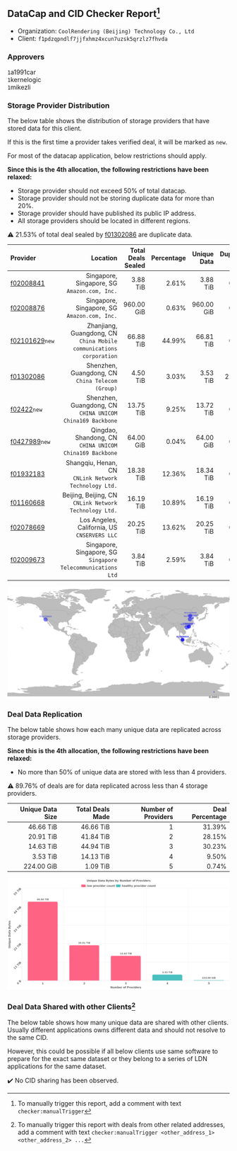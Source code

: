 ## DataCap and CID Checker Report[^1]
 - Organization: `CoolRendering (Beijing) Technology Co., Ltd`
 - Client: `f1pdzqpndlf7jjfxhmz4xcun7uzsk5qrzlz7fhvda`
### Approvers
`1`a1991car<br/>`1`kernelogic<br/>`1`mikezli

### Storage Provider Distribution
The below table shows the distribution of storage providers that have stored data for this client.

If this is the first time a provider takes verified deal, it will be marked as `new`.

For most of the datacap application, below restrictions should apply.

**Since this is the 4th allocation, the following restrictions have been relaxed:**
 - Storage provider should not exceed 50% of total datacap.
 - Storage provider should not be storing duplicate data for more than 20%.
 - Storage provider should have published its public IP address.
 - All storage providers should be located in different regions.

⚠️ 21.53% of total deal sealed by [f01302086](https://filfox.info/en/address/f01302086) are duplicate data.

| Provider                                                    |                                                               Location | Total Deals Sealed | Percentage | Unique Data | Duplicate Deals |
| :---------------------------------------------------------- | ---------------------------------------------------------------------: | -----------------: | ---------: | ----------: | --------------: |
| [f02008841](https://filfox.info/en/address/f02008841)       |                        Singapore, Singapore, SG<br/>`Amazon.com, Inc.` |           3.88 TiB |      2.61% |    3.88 TiB |           0.00% |
| [f02008876](https://filfox.info/en/address/f02008876)       |                        Singapore, Singapore, SG<br/>`Amazon.com, Inc.` |         960.00 GiB |      0.63% |  960.00 GiB |           0.00% |
| [f02101629](https://filfox.info/en/address/f02101629)`new`  | Zhanjiang, Guangdong, CN<br/>`China Mobile communications corporation` |          66.88 TiB |     44.99% |   66.81 TiB |           0.09% |
| [f01302086](https://filfox.info/en/address/f01302086)       |                    Shenzhen, Guangdong, CN<br/>`China Telecom (Group)` |           4.50 TiB |      3.03% |    3.53 TiB |          21.53% |
| [f02422](https://filfox.info/en/address/f02422)`new`        |           Shenzhen, Guangdong, CN<br/>`CHINA UNICOM China169 Backbone` |          13.75 TiB |      9.25% |   13.72 TiB |           0.23% |
| [f0427989](https://filfox.info/en/address/f0427989)`new`    |             Qingdao, Shandong, CN<br/>`CHINA UNICOM China169 Backbone` |          64.00 GiB |      0.04% |   64.00 GiB |           0.00% |
| [f01932183](https://filfox.info/en/address/f01932183)       |               Shangqiu, Henan, CN<br/>`CNLink Network Technology Ltd.` |          18.38 TiB |     12.36% |   18.34 TiB |           0.17% |
| [f01160668](https://filfox.info/en/address/f01160668)       |              Beijing, Beijing, CN<br/>`CNLink Network Technology Ltd.` |          16.19 TiB |     10.89% |   16.19 TiB |           0.00% |
| [f02078669](https://filfox.info/en/address/f02078669)       |                        Los Angeles, California, US<br/>`CNSERVERS LLC` |          20.25 TiB |     13.62% |   20.25 TiB |           0.00% |
| [f02009673](https://filfox.info/en/address/f02009673)       |        Singapore, Singapore, SG<br/>`Singapore Telecommunications Ltd` |           3.84 TiB |      2.59% |    3.84 TiB |           0.00% |

<img src="https://raw.githubusercontent.com/data-preservation-programs/filplus-checker-assets/main/filecoin-project/filecoin-plus-large-datasets/issues/1844/1681619783606.png"/>

### Deal Data Replication
The below table shows how each many unique data are replicated across storage providers.


**Since this is the 4th allocation, the following restrictions have been relaxed:**
- No more than 50% of unique data are stored with less than 4 providers.

⚠️ 89.76% of deals are for data replicated across less than 4 storage providers.

| Unique Data Size | Total Deals Made | Number of Providers | Deal Percentage |
| ---------------: | ---------------: | ------------------: | --------------: |
|        46.66 TiB |        46.66 TiB |                   1 |          31.39% |
|        20.91 TiB |        41.84 TiB |                   2 |          28.15% |
|        14.63 TiB |        44.94 TiB |                   3 |          30.23% |
|         3.53 TiB |        14.13 TiB |                   4 |           9.50% |
|       224.00 GiB |         1.09 TiB |                   5 |           0.74% |

<img src="https://raw.githubusercontent.com/data-preservation-programs/filplus-checker-assets/main/filecoin-project/filecoin-plus-large-datasets/issues/1844/1681619784517.png"/>

### Deal Data Shared with other Clients[^3]
The below table shows how many unique data are shared with other clients.
Usually different applications owns different data and should not resolve to the same CID.

However, this could be possible if all below clients use same software to prepare for the exact same dataset or they belong to a series of LDN applications for the same dataset.

✔️ No CID sharing has been observed.

[^1]: To manually trigger this report, add a comment with text `checker:manualTrigger`

[^2]: Deals from those addresses are combined into this report as they are specified with `checker:manualTrigger`

[^3]: To manually trigger this report with deals from other related addresses, add a comment with text `checker:manualTrigger <other_address_1> <other_address_2> ...`

